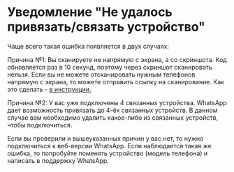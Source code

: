 # Уведомление "Не удалось привязать/связать устройство"

Чаще всего такая ошибка появляется в двух случаях:&#x20;

Причина №1: Вы сканируете не напрямую с экрана, а со скриншота. Код обновляется раз в 10 секунд, поэтому через скриншот сканировать нельзя. Если вы не можете отсканировать нужным телефонов напрямую с экрана, то можете отправить ссылку на сканирование. Как это сделать - [в инструкции.](https://docs.olchat.io/ustanovka-i-nastroika/akkaunty-i-avtorizaciya/avtorizaciya-ustroistva#sozdanie-ssylki-na-podklyuchenie)

Причина №2: У вас уже подключены 4 связанных устройства. WhatsApp дает возможность привязать до 4-ёх связанных устройств. В данном случае вам необходимо удалить какое-либо из связанных устройств, чтобы подключиться.



Если вы проверили и вышеуказанных причин у вас нет, то нужно подключиться к веб-версии WhatsApp. Если наблюдается такая же ошибка, то попробуйте поменять устройство (модель телефона) и написать в поддержку WhatsApp.
